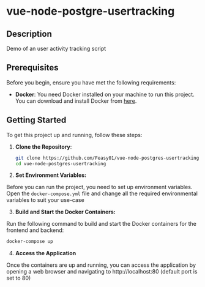 # vue-node-postgre-usertracking

## Description
Demo of an user activity tracking script
## Prerequisites

Before you begin, ensure you have met the following requirements:

- **Docker**: You need Docker installed on your machine to run this project. You can download and install Docker from [here](https://www.docker.com/get-started).

## Getting Started

To get this project up and running, follow these steps:

1. **Clone the Repository**:

   ```bash
   git clone https://github.com/Feasy01/vue-node-postgres-usertracking.git
   cd vue-node-postgres-usertracking
   ```

2. **Set Environment Variables:**

Before you can run the project, you need to set up environment variables. Open the `docker-compose.yml` file and change all the required environmental variables to suit your use-case 

3. **Build and Start the Docker Containers:**

Run the following command to build and start the Docker containers for the frontend and backend:

```bash
docker-compose up
```
4. **Access the Application**

Once the containers are up and running, you can access the application by opening a web browser and navigating to http://localhost:80 (default port is set to 80)
